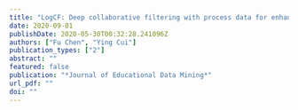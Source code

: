 ```yaml
---
title: "LogCF: Deep collaborative filtering with process data for enhanced learning outcome modeling"
date: 2020-09-01
publishDate: 2020-05-30T00:32:28.241096Z
authors: ["Fu Chen", "Ying Cui"]
publication_types: ["2"]
abstract: ""
featured: false
publication: "*Journal of Educational Data Mining*"
url_pdf: ""
doi: ""
---
```


